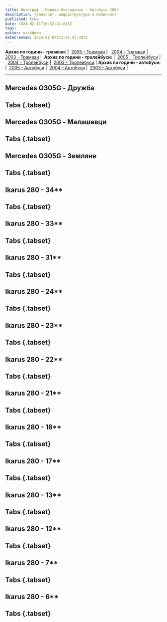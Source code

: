 ```yaml
---
title: Фотограф - Мариан Костадинов - Автобуси 2003
description: Транспорт, инфраструктура и мобилност
published: true
date: 2024-02-11T16:52:24.615Z
tags: 
editor: markdown
dateCreated: 2024-01-07T13:45:47.307Z
---
```


**Архив по години - трамваи:** |  [2005 - Трамваи](/gallery/marian-kostadinov-bus-2005) |   [2004 - Трамваи](/gallery/marian-kostadinov-tm-2004) |   [2003 - Трамваи](/gallery/marian-kostadinov-tm-2003) | 
**Архив по години - тролейбуси:** |  [2005 - Тролейбуси](/gallery/marian-kostadinov-tb-2005) |  [2004 - Тролейбуси](/gallery/marian-kostadinov-tb-2004) |  [2003 - Тролейбуси](/gallery/marian-kostadinov-tb-2003) |
**Архив по години - автобуси:** |  [2005 - Автобуси](/gallery/marian-kostadinov-bus-2005) |  [2004 - Автобуси](/gallery/marian-kostadinov-bus-2004) |  [2003 - Автобуси](/gallery/marian-kostadinov-bus-2003) |

---



## Mercedes O305G  - Дружба
## Tabs {.tabset}
### 




## Mercedes O305G  - Малашевци
## Tabs {.tabset}
### 


## Mercedes O305G  - Земляне
## Tabs {.tabset}
### 


## Ikarus 280 - 34**
## Tabs {.tabset}
### 


## Ikarus 280 - 33**
## Tabs {.tabset}
### 



## Ikarus 280 - 31**
## Tabs {.tabset}
### 


## Ikarus 280 - 24**
## Tabs {.tabset}
### 

## Ikarus 280 - 23**
## Tabs {.tabset}
### 


## Ikarus 280 - 22**
## Tabs {.tabset}
### 

## Ikarus 280 - 21**
## Tabs {.tabset}
### 


## Ikarus 280 - 18**
## Tabs {.tabset}
### 


## Ikarus 280 - 17**
## Tabs {.tabset}
### 

## Ikarus 280 - 13**
## Tabs {.tabset}
### 

## Ikarus 280 - 12**
## Tabs {.tabset}
### 

## Ikarus 280 - 7**
## Tabs {.tabset}
### 

## Ikarus 280 - 6**
## Tabs {.tabset}
### 
